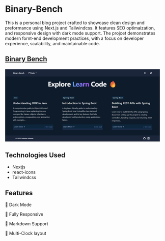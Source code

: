 # Binary-Bench

This is a personal blog project crafted to showcase clean design and preformance using Next.js and Tailwindcss. It features SEO optimaization, and responsive design with dark mode support. The projcet demonstrates modern fornt-end development practices, with a focus on developer experience, scalability, and maintainable code.

<h2>
  
  [Binary Bench](https://binary-bench.vercel.app/)
  
</h2>
<div align="center">
  
  <img src="./public/home.png">
  
</div>

## Technologies Used
<ul>
  <li> Nextjs </li>
  <li> react-icons </li>
  <li> Tailwindcss </li>
</ul>

## Features

🌙 Dark Mode

📱 Fully Responsive

📃 Markdown Support

📖 Multi-Clock layout



